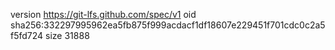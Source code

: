 version https://git-lfs.github.com/spec/v1
oid sha256:332297995962ea5fb875f999acdacf1df18607e229451f701cdc0c2a5f5fd724
size 31888
